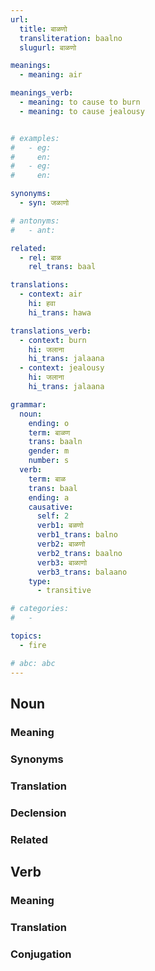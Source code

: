 ```yaml
---
url: 
  title: बाळणो
  transliteration: baalno
  slugurl: बाळणो

meanings:
  - meaning: air

meanings_verb:
  - meaning: to cause to burn
  - meaning: to cause jealousy


# examples:
#   - eg:
#     en:
#   - eg:
#     en:

synonyms: 
  - syn: जळाणो

# antonyms:
#   - ant:

related:
  - rel: बाळ
    rel_trans: baal

translations:
  - context: air
    hi: हवा
    hi_trans: hawa

translations_verb:
  - context: burn
    hi: जलाना
    hi_trans: jalaana
  - context: jealousy
    hi: जलाना
    hi_trans: jalaana

grammar:
  noun:
    ending: o
    term: बाळण
    trans: baaln
    gender: m
    number: s
  verb:
    term: बाळ
    trans: baal
    ending: a
    causative:
      self: 2
      verb1: बळणो
      verb1_trans: balno
      verb2: बाळणो
      verb2_trans: baalno
      verb3: बाळाणो
      verb3_trans: balaano
    type:
      - transitive

# categories:
#   -

topics:
  - fire

# abc: abc   
---
```



## Noun
### Meaning
<meaning :meanings="meanings" :url="url"></meaning>

<!-- ### Examples
<eg :eg="examples" :url="url"></eg> -->

### Synonyms
<syn :syn="synonyms" :url="url"></syn>

<!-- ### Antonyms
<ant :ant="antonyms" :url="url"></ant> -->

### Translation
<translation :translation="translations" :url="url"></translation>

### Declension
<noun-decl :grammar="grammar" :url="url"></noun-decl>

### Related
<related :related="related" :url="url"></related>

## Verb
### Meaning
<meaning :meanings="meanings_verb" :url="url"></meaning>

### Translation
<translation :translation="translations_verb" :url="url"></translation>

### Conjugation
<verb-conj :grammar="grammar" :url="url"></verb-conj>